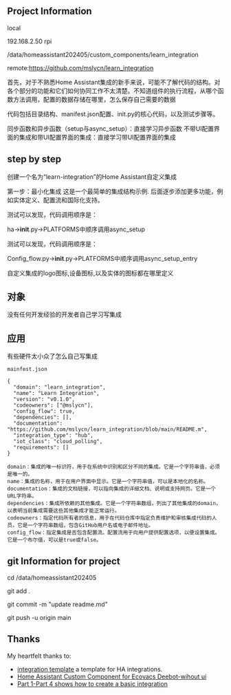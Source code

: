 ## Project Information
local 

192.168.2.50 rpi

/data/homeassistant202405/custom_components/learn_integration

remote:https://github.com/mslycn/learn_integration

首先，对于不熟悉Home Assistant集成的新手来说，可能不了解代码的结构。对各个部分的功能和它们如何协同工作不太清楚。不知道组件的执行流程，从哪个函数方法调用，配置的数据存储在哪里，怎么保存自己需要的数据

代码包括目录结构、manifest.json配置、init.py的核心代码，以及测试步骤等。


同步函数和异步函数（setup与async_setup）：直接学习异步函数
不带UI配置界面的集成和带UI配置界面的集成：直接学习带UI配置界面的集成

## step by step

创建一个名为“learn-integration”的Home Assistant自定义集成






第一步：最小化集成
这是一个最简单的集成结构示例.
后面逐步添加更多功能，例如实体定义、配置流和国际化支持。





测试可以发现，代码调用顺序是：

ha->__init__.py->PLATFORMS中顺序调用async_setup


测试可以发现，代码调用顺序是：

Config_flow.py->__init__.py->PLATFORMS中顺序调用async_setup_entry


自定义集成的logo图标,设备图标,以及实体的图标都在哪里定义

## 对象
没有任何开发经验的开发者自己学习写集成

## 应用
有些硬件太小众了怎么自己写集成
~~~
mainfest.json

{
  "domain": "learn_integration",
  "name": "Learn Integration",
  "version": "v0.1.0",
  "codeowners": ["@mslycn"],
  "config_flow": true,
  "dependencies": [],
  "documentation": "https://github.com/mslycn/learn_integration/blob/main/README.m",
  "integration_type": "hub",
  "iot_class": "cloud_polling",
  "requirements": []
}

~~~

~~~
domain：集成的唯一标识符，用于在系统中识别和区分不同的集成。它是一个字符串值，必须是唯一的。
name：集成的名称，用于在用户界面中显示。它是一个字符串值，可以是本地化的名称。
documentation：集成的文档链接，可以指向集成的详细文档、说明或支持网页。它是一个URL字符串。
dependencies：集成所依赖的其他集成。它是一个字符串数组，列出了其他集成的domain，以表明当前集成需要这些其他集成才能正常运行。
codeowners：指定代码所有者的信息，用于在代码仓库中指定负责维护和审核集成代码的人员。它是一个字符串数组，包含GitHub用户名或电子邮件地址。
config_flow：指定集成是否包含配置流。配置流用于向用户提供配置选项，以便设置集成。它是一个布尔值，可以是true或false。
~~~

## git Information for project
cd /data/homeassistant202405

git add .

git commit -m "update readme.md"

git push -u origin main




## Thanks
My heartfelt thanks to:
- [integration template](https://github.com/ludeeus/integration_blueprint) a template for HA integrations.
- [Home Assistant Custom Component for Ecovacs Deebot-wihout ui](https://github.com/Ligio/hacc-ozmo)
- [Part 1-Part 4 shows how to create a basic integration](https://community.home-assistant.io/t/tutorial-for-creating-a-custom-component/204793)





